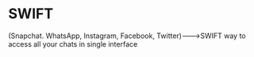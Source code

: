 # SWIFT
(Snapchat. WhatsApp, Instagram, Facebook, Twitter)--->SWIFT way to access all your chats in single interface

